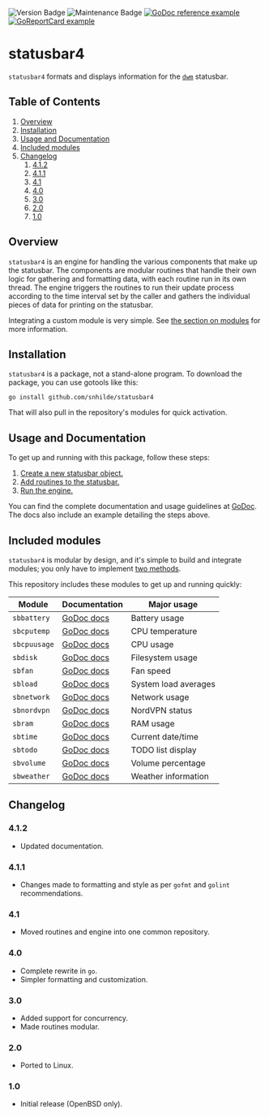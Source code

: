 ![Version Badge](https://img.shields.io/badge/Version-4.1.2-informational)
![Maintenance Badge](https://img.shields.io/badge/Maintained-yes-success)
[![GoDoc reference example](https://img.shields.io/badge/godoc-reference-blue.svg)](https://godoc.org/github.com/snhilde/statusbar4)
[![GoReportCard example](https://goreportcard.com/badge/github.com/snhilde/statusbar4)](https://goreportcard.com/report/github.com/snhilde/statusbar4)


# statusbar4
`statusbar4` formats and displays information for the [`dwm`](https://dwm.suckless.org/) statusbar.


## Table of Contents
1. [Overview](#overview)
1. [Installation](#installation)
1. [Usage and Documentation](#usage-and-documentation)
1. [Included modules](#included-modules)
1. [Changelog](#changelog)
	1. [4.1.2](#412)
	1. [4.1.1](#411)
	1. [4.1](#41)
	1. [4.0](#40)
	1. [3.0](#30)
	1. [2.0](#20)
	1. [1.0](#10)


## Overview
`statusbar4` is an engine for handling the various components that make up the statusbar. The components are modular routines that handle their own logic for gathering and formatting data, with each routine run in its own thread. The engine triggers the routines to run their update process according to the time interval set by the caller and gathers the individual pieces of data for printing on the statusbar.

Integrating a custom module is very simple. See [the section on modules](#included-modules) for more information.


## Installation
`statusbar4` is a package, not a stand-alone program. To download the package, you can use gotools like this:
```
go install github.com/snhilde/statusbar4
```
That will also pull in the repository's modules for quick activation.


## Usage and Documentation
To get up and running with this package, follow these steps:
1. [Create a new statusbar object.](https://godoc.org/github.com/snhilde/statusbar4#New)
1. [Add routines to the statusbar.](https://godoc.org/github.com/snhilde/statusbar4#Statusbar.Append)
1. [Run the engine.](https://godoc.org/github.com/snhilde/statusbar4#Statusbar.Run)

You can find the complete documentation and usage guidelines at [GoDoc](https://godoc.org/github.com/snhilde/statusbar4). The docs also include an example detailing the steps above.


## Included modules
`statusbar4` is modular by design, and it's simple to build and integrate modules; you only have to implement [two methods](https://godoc.org/github.com/snhilde/statusbar4#RoutineHandler).

This repository includes these modules to get up and running quickly:

| Module       | Documentation                                                            | Major usage          |
| ------------ | ------------------------------------------------------------------------ | -------------------- |
| `sbbattery`  | [GoDoc docs](https://godoc.org/github.com/snhilde/statusbar4/sbbattery)  | Battery usage        |
| `sbcputemp`  | [GoDoc docs](https://godoc.org/github.com/snhilde/statusbar4/sbcputemp)  | CPU temperature      |
| `sbcpuusage` | [GoDoc docs](https://godoc.org/github.com/snhilde/statusbar4/sbcpuusage) | CPU usage            |
| `sbdisk`     | [GoDoc docs](https://godoc.org/github.com/snhilde/statusbar4/sbdisk)     | Filesystem usage     |
| `sbfan`      | [GoDoc docs](https://godoc.org/github.com/snhilde/statusbar4/sbfan)      | Fan speed            |
| `sbload`     | [GoDoc docs](https://godoc.org/github.com/snhilde/statusbar4/sbload)     | System load averages |
| `sbnetwork`  | [GoDoc docs](https://godoc.org/github.com/snhilde/statusbar4/sbnetwork)  | Network usage        |
| `sbnordvpn`  | [GoDoc docs](https://godoc.org/github.com/snhilde/statusbar4/sbnordvpn)  | NordVPN status       |
| `sbram`      | [GoDoc docs](https://godoc.org/github.com/snhilde/statusbar4/sbram)      | RAM usage            |
| `sbtime`     | [GoDoc docs](https://godoc.org/github.com/snhilde/statusbar4/sbtime)     | Current date/time    |
| `sbtodo`     | [GoDoc docs](https://godoc.org/github.com/snhilde/statusbar4/sbtodo)     | TODO list display    |
| `sbvolume`   | [GoDoc docs](https://godoc.org/github.com/snhilde/statusbar4/sbvolume)   | Volume percentage    |
| `sbweather`  | [GoDoc docs](https://godoc.org/github.com/snhilde/statusbar4/sbweather)  | Weather information  |


## Changelog
### 4.1.2
* Updated documentation.

### 4.1.1
* Changes made to formatting and style as per `gofmt` and `golint` recommendations.

### 4.1
* Moved routines and engine into one common repository.

### 4.0
* Complete rewrite in `go`.
* Simpler formatting and customization.

### 3.0
* Added support for concurrency.
* Made routines modular.

### 2.0
* Ported to Linux.

### 1.0
* Initial release (OpenBSD only).
